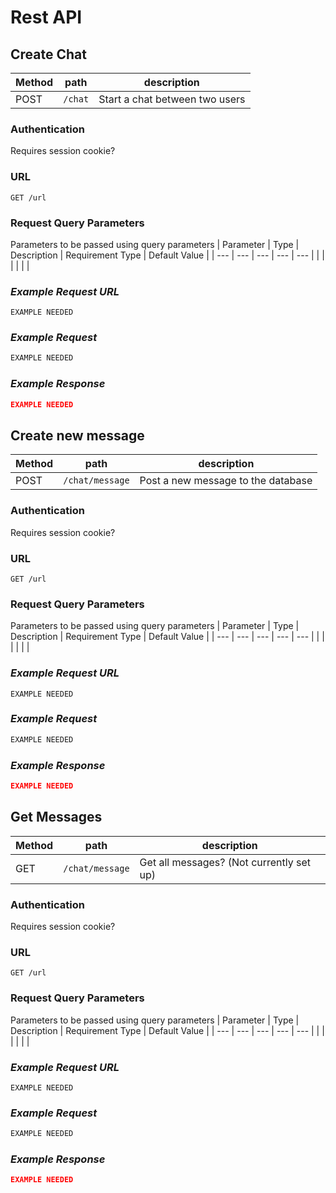# Rest API


## Create Chat

|Method|path|description|
|----|----|----|
|POST|`/chat`|Start a chat between two users|

### Authentication
Requires session cookie?

### URL
`GET /url`

### Request Query Parameters
Parameters to be passed using query parameters
| Parameter |   Type  | Description | Requirement Type | Default Value |
| --- | --- | --- | --- | --- |
|  |  |   |  |  |

### _Example Request URL_

```
EXAMPLE NEEDED
```

### _Example Request_

```javascript
EXAMPLE NEEDED
```

### _Example Response_
```json
EXAMPLE NEEDED
```

## Create new message

|Method|path|description|
|----|----|----|
|POST|`/chat/message`|Post a new message to the database|

### Authentication
Requires session cookie?

### URL
`GET /url`

### Request Query Parameters
Parameters to be passed using query parameters
| Parameter |   Type  | Description | Requirement Type | Default Value |
| --- | --- | --- | --- | --- |
|  |  |   |  |  |

### _Example Request URL_

```
EXAMPLE NEEDED
```

### _Example Request_

```javascript
EXAMPLE NEEDED
```

### _Example Response_
```json
EXAMPLE NEEDED
```

## Get Messages

|Method|path|description|
|----|----|----|
|GET|`/chat/message`|Get all messages? (Not currently set up)|

### Authentication
Requires session cookie?

### URL
`GET /url`

### Request Query Parameters
Parameters to be passed using query parameters
| Parameter |   Type  | Description | Requirement Type | Default Value |
| --- | --- | --- | --- | --- |
|  |  |   |  |  |

### _Example Request URL_

```
EXAMPLE NEEDED
```

### _Example Request_

```javascript
EXAMPLE NEEDED
```

### _Example Response_
```json
EXAMPLE NEEDED
```